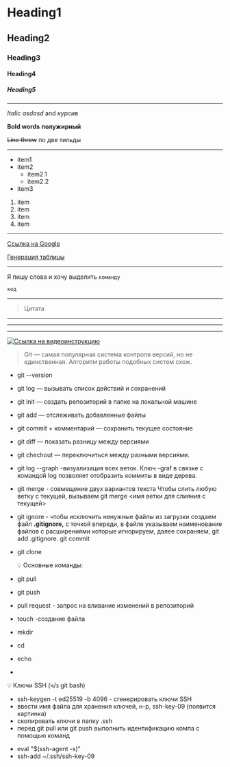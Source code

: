 # Heading1
## Heading2
### Heading3
#### Heading4
##### Heading5
_ _ _
<!-- Выделения --> 

_Italic asdasd_ and *курсив*

__Bold words__ **полужирный**

~~Line throw~~ по две тильды
_ _ _
<!-- Списки --> 
* item1
* item2
    * item2.1
    * item2.2
* item3

1. item
1. item
1. item
4. item
_ _ _
[Ссылка на Google](https://google.com)

[Генерация таблицы](https://www.tablesgenerator.com/markdown_tables)
_ _ _
Я пишу слова и хочу выделить `команду`

```
код

```
_ _ _
<!-- Цитата --> 

>Цитата
<!-- Горизонтальные разделители --> 

***
___
---
<!-- YouTube video --> 

[![Ссылка на видеоинструкцию](https://cdn.htmler.ru/2019/03/1200px-Markdown-mark.svg_.png)](https://www.youtube.com/watch?v=jPKi2Addbxw)

> Git — самая популярная система контроля версий, но не единственная. Алгоритм
работы подобных систем схож.
> 
- git --version
- git log — вызывать список действий и сохранений
- git init — создать репозиторий в папке на локальной машине
- git add — отслеживать добавленные файлы
- git commit + комментарий — сохранить текущее состояние
- git diff — показать разницу между версиями
- git chechout  — переключиться между разными версиями.
- git log --graph -визуализация всех веток. Ключ -graf в связке с командой log позволяет отобразить коммиты в виде дерева.
- git merge - совмещение двух вариантов текста  Чтобы слить любую ветку с текущей, вызываем git merge <имя ветки для слияния с текущей>
- git ignore - чтобы исключить ненужные файлы из загрузки создаем файл **.gitignore,** с точкой впереди, в файле указываем наименование файлов с расширениями которые игнорируем, далее сохраняем, git add .gitignore. git commit
- git clone
    
    <aside>
    💡 Основные команды:
    
    </aside>
    
- git pull
- git push
- pull request - запрос на вливание изменений в репозиторий
- touch -создание файла
- mkdir
- cd
- echo
- 

<aside>
💡 Ключи SSH (ч/з git bash)

</aside>

- ssh-keygen -t ed25519 -b 4096 - сгенерировать ключи SSH
- ввести имя файла для хранения ключей, н-р, ssh-key-09 (появится картинка)
- скопировать ключи в папку .ssh
- перед git pull или git push выполнить идентификацию компа с помощью команд
+ eval "$(ssh-agent -s)” 
+ ssh-add ~/.ssh/ssh-key-09
